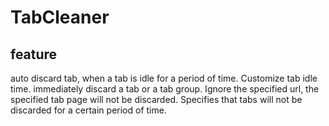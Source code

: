# TabCleaner

## feature
auto discard tab, when a tab is idle for a period of time. 
Customize tab idle time.
immediately discard a tab or a tab group. 
Ignore the specified url, the specified tab page will not be discarded.
Specifies that tabs will not be discarded for a certain period of time.
